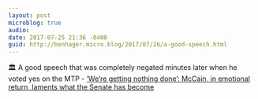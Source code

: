```yaml
---
layout: post
microblog: true
audio: 
date: 2017-07-25 21:36 -0400
guid: http://benhager.micro.blog/2017/07/26/a-good-speech.html
---
```

🏛 A good speech that was completely negated minutes later when he voted yes on the MTP - [‘We’re getting nothing done’: McCain, in emotional return, laments what the Senate has become](https://www.washingtonpost.com/powerpost/were-getting-nothing-done-mccain-in-emotional-return-laments-what-the-senate-has-become/)
